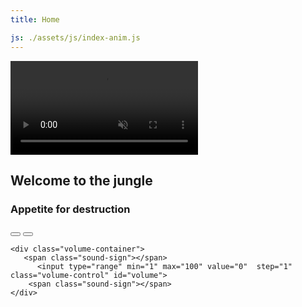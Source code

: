 ```yaml
---
title: Home

js: ./assets/js/index-anim.js
---
```



<video autoplay muted playsinline loop id="myVideo">
  <source src="./assets/video/gnr.mp4" type="video/mp4">
</video>

<div class="index-anim">
  <h2 class="index-anim-song"> Welcome to the jungle</h2>
  <h3 class="index-anim-album"> Appetite for destruction</h3>
</div>



<div class="content">

  <button id="video-play"><i class="fa fa-pause"></i></button>
    <button id="video-restart"><i class="fa fa-step-backward"></i></button>

  	<div class="volume-container">
       <span class="sound-sign"></span>
          <input type="range" min="1" max="100" value="0"  step="1" class="volume-control" id="volume">
        <span class="sound-sign"></span>
    </div>

</div>
